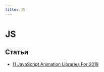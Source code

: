 ```yaml
---
title: JS
---
```


# JS

## Статьи

- [11 JavaScript Animation Libraries For 2019](https://blog.bitsrc.io/11-javascript-animation-libraries-for-2018-9d7ac93a2c59)